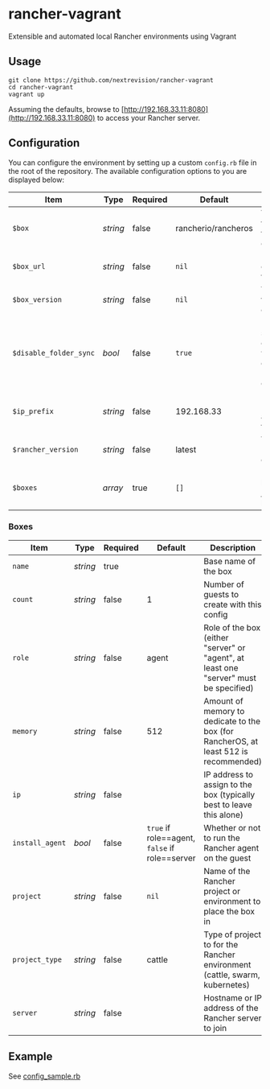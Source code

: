 # rancher-vagrant

Extensible and automated local Rancher environments using Vagrant

## Usage

```
git clone https://github.com/nextrevision/rancher-vagrant
cd rancher-vagrant
vagrant up
```

Assuming the defaults, browse to [http://192.168.33.11:8080](http://192.168.33.11:8080) to access your Rancher server.

## Configuration

You can configure the environment by setting up a custom `config.rb` file in the root of the repository. The available configuration options to you are displayed below:

| Item                   | Type     | Required | Default             | Description                                                              |
|------------------------|----------|----------|---------------------|--------------------------------------------------------------------------|
| `$box`                 | *string* | false    | rancherio/rancheros | Vagrant box to use for the environment                                   |
| `$box_url`             | *string* | false    | `nil`               | URL to download the box                                                  |
| `$box_version`         | *string* | false    | `nil`               | Version of the box to download                                           |
| `$disable_folder_sync` | *bool*   | false    | `true`              | Disable syncing the current working directory to "/vagrant" on the guest |
| `$ip_prefix`           | *string* | false    | 192.168.33          | Prefix for all IPs assigned to the guests                                |
| `$rancher_version`     | *string* | false    | latest              | Version of Rancher to deploy                                             |
| `$boxes`               | *array*  | true     | `[]`                | List of boxes (see [Boxes](#boxes) table below)                                  |

### Boxes

| Item            | Type     | Required | Default                                        | Description                                                                           |
|-----------------|----------|----------|------------------------------------------------|---------------------------------------------------------------------------------------|
| `name`          | *string* | true     |                                                | Base name of the box                                                                  |
| `count`         | *string* | false    | 1                                              | Number of guests to create with this config                                           |
| `role`          | *string* | false    | agent                                          | Role of the box (either "server" or "agent", at least one "server" must be specified) |
| `memory`        | *string* | false    | 512                                            | Amount of memory to dedicate to the box (for RancherOS, at least 512 is recommended)  |
| `ip`            | *string* | false    | <computed>                                     | IP address to assign to the box (typically best to leave this alone)                  |
| `install_agent` | *bool*   | false    | `true` if role==agent, `false` if role==server | Whether or not to run the Rancher agent on the guest                                  |
| `project`       | *string* | false    | `nil`                                          | Name of the Rancher project or environment to place the box in                        |
| `project_type`  | *string* | false    | cattle                                         | Type of project to for the Rancher environment (cattle, swarm, kubernetes)            |
| `server`        | *string* | false    | <computed>                                     | Hostname or IP address of the Rancher server to join                                  |

## Example

See [config_sample.rb](config_sample.rb)
